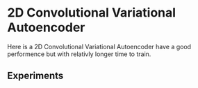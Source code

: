 # 2D Convolutional Variational Autoencoder

Here is a 2D Convolutional Variational Autoencoder have a good performence but with relativly longer time to train.

## Experiments 





